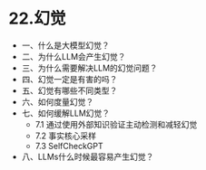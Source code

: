 # 22.幻觉

-   一、什么是大模型幻觉？
-   二、为什么LLM会产生幻觉？
-   三、为什么需要解决LLM的幻觉问题？
-   四、幻觉一定是有害的吗？
-   五、幻觉有哪些不同类型？
-   六、如何度量幻觉？
-   七、如何缓解LLM幻觉？
    -   7.1 通过使用外部知识验证主动检测和减轻幻觉
    -   7.2 事实核心采样
    -   7.3 SelfCheckGPT
-   八、LLMs什么时候最容易产生幻觉？
